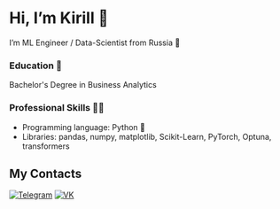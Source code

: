 # Hi, I’m Kirill 👋
I’m ML Engineer / Data-Scientist from Russia 💓

### Education 📘
Bachelor's Degree in Business Analytics

### Professional Skills 👨‍💻
- Programming language: Python 🐍
- Libraries: pandas, numpy, matplotlib, Scikit-Learn, PyTorch, Optuna, transformers 

## My Contacts
[![Telegram](https://img.shields.io/badge/Telegram-2CA5E0?style=for-the-badge&logo=telegram&logoColor=white)](https://t.me/xddxdk) [![VK](https://img.shields.io/badge/VK-4680C2?style=for-the-badge&logo=vk&logoColor=white)](https://vk.com/xddxdk)
<!---
xddxdk/xddxdk is a ✨ special ✨ repository because its `README.md` (this file) appears on your GitHub profile.
You can click the Preview link to take a look at your changes.
--->
